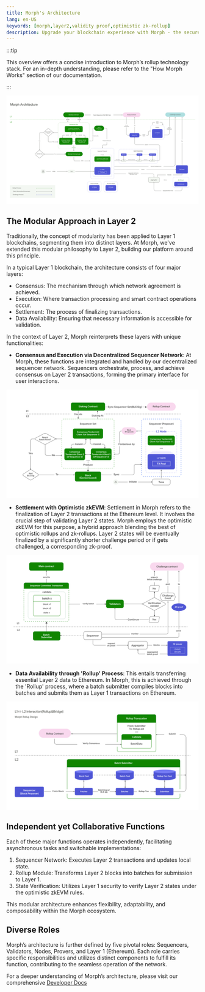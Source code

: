 ```yaml
---
title: Morph's Architecture
lang: en-US
keywords: [morph,layer2,validity proof,optimistic zk-rollup]
description: Upgrade your blockchain experience with Morph - the secure decentralized, cost0efficient, and high-performing optimistic zk-rollup solution. Try it now!
---
```


:::tip

 This overview offers a concise introduction to Morph’s rollup technology stack. For an in-depth understanding, please refer to the "How Morph Works" section of our documentation.

:::


![Archi](../../assets/docs/about/architecture/archi.png)


## The Modular Approach in Layer 2

Traditionally, the concept of modularity has been applied to Layer 1 blockchains, segmenting them into distinct layers. At Morph, we've extended this modular philosophy to Layer 2, building our platform around this principle.

In a typical Layer 1 blockchain, the architecture consists of four major layers:
- Consensus: The mechanism through which network agreement is achieved.
- Execution: Where transaction processing and smart contract operations occur.
- Settlement: The process of finalizing transactions.
- Data Availability: Ensuring that necessary information is accessible for validation.

In the context of Layer 2, Morph reinterprets these layers with unique functionalities:

- **Consensus and Execution via Decentralized Sequencer Network**: At Morph, these functions are integrated and handled by our decentralized sequencer network. Sequencers orchestrate, process, and achieve consensus on Layer 2 transactions, forming the primary interface for user interactions.


![Archi](../../assets/docs/about/overview/seq1.png)

- **Settlement with Optimistic zkEVM**: Settlement in Morph refers to the finalization of Layer 2 transactions at the Ethereum level. It involves the crucial step of validating Layer 2 states. Morph employs the optimistic zkEVM for this purpose, a hybrid approach blending the best of optimistic rollups and zk-rollups. Layer 2 states will be eventually finalized by a significantly shorter challenge period or if gets challenged, a corresponding zk-proof.

![Archi](../../assets/docs/about/overview/opzk.png)

- **Data Availability through 'Rollup' Process**: This entails transferring essential Layer 2 data to Ethereum. In Morph, this is achieved through the 'Rollup' process, where a batch submitter compiles blocks into batches and submits them as Layer 1 transactions on Ethereum.


![Archi](../../assets/docs/about/architecture/rollup.png)

## Independent yet Collaborative Functions
Each of these major functions operates independently, facilitating asynchronous tasks and switchable implementations:
1. Sequencer Network: Executes Layer 2 transactions and updates local state.
2. Rollup Module: Transforms Layer 2 blocks into batches for submission to Layer 1.
3. State Verification: Utilizes Layer 1 security to verify Layer 2 states under the optimistic zkEVM rules. 


This modular architecture enhances flexibility, adaptability, and composability within the Morph ecosystem.


## Diverse Roles

Morph’s architecture is further defined by five pivotal roles: Sequencers, Validators, Nodes, Provers, and Layer 1 (Ethereum). Each role carries specific responsibilities and utilizes distinct components to fulfill its function, contributing to the seamless operation of the network.

For a deeper understanding of Morph’s architecture, please visit our comprehensive [Developer Docs](../build-on-morph/0-developer-navigation-page.md)

